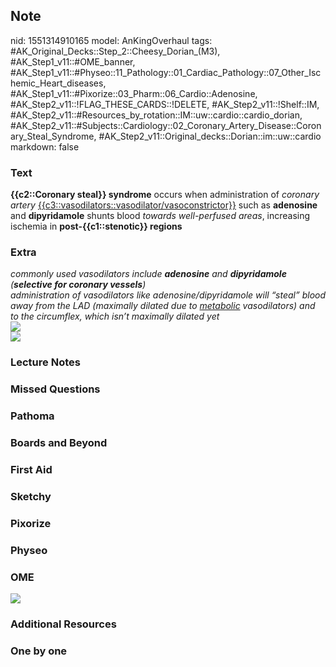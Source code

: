 ## Note
nid: 1551314910165
model: AnKingOverhaul
tags: #AK_Original_Decks::Step_2::Cheesy_Dorian_(M3), #AK_Step1_v11::#OME_banner, #AK_Step1_v11::#Physeo::11_Pathology::01_Cardiac_Pathology::07_Other_Ischemic_Heart_diseases, #AK_Step1_v11::#Pixorize::03_Pharm::06_Cardio::Adenosine, #AK_Step2_v11::!FLAG_THESE_CARDS::!DELETE, #AK_Step2_v11::!Shelf::IM, #AK_Step2_v11::#Resources_by_rotation::IM::uw::cardio::cardio_dorian, #AK_Step2_v11::#Subjects::Cardiology::02_Coronary_Artery_Disease::Coronary_Steal_Syndrome, #AK_Step2_v11::Original_decks::Dorian::im::uw::cardio
markdown: false

### Text
<b>{{c2::Coronary steal}} syndrome</b> occurs when administration
of <i>coronary</i> <i>artery</i>
<u>{{c3::vasodilators::vasodilator/vasoconstrictor}}</u> such as
<b>adenosine</b> and <b>dipyridamole</b> shunts blood
<i>towards</i> <i>well-perfused areas</i>, increasing ischemia in
<b>post-{{c1::stenotic}} regions</b>

### Extra
<div>
  <i>commonly used vasodilators include <b>adenosine</b> and
  <b>dipyridamole</b> (<b>selective for coronary vessels</b>)</i>
  <div>
    <i>administration of vasodilators like adenosine/dipyridamole
    will “steal” blood away from the LAD (maximally dilated due to
    <u>metabolic</u> vasodilators) and to the circumflex, which
    isn’t maximally dilated yet</i>
    <div>
      <img src="paste-201704549122049.jpg">
      <div><img src="paste-1543181749452801.jpg"></div>
    </div>
  </div>
</div>

### Lecture Notes


### Missed Questions


### Pathoma


### Boards and Beyond


### First Aid


### Sketchy


### Pixorize


### Physeo


### OME
<div class="ome-widget">
  <a href="https://onlinemeded.org?ref=anki"><img src=
  "_OME_AnkiFlashcards_General_7.png"></a>
</div>

### Additional Resources


### One by one

